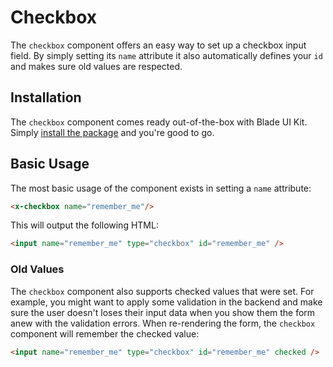 # Checkbox

The `checkbox` component offers an easy way to set up a checkbox input field. By simply setting its `name` attribute it also automatically defines your `id` and makes sure old values are respected.

## Installation

The `checkbox` component comes ready out-of-the-box with Blade UI Kit. Simply [install the package](/docs/{{version}}/installation) and you're good to go.

## Basic Usage

The most basic usage of the component exists in setting a `name` attribute:

```html
<x-checkbox name="remember_me"/>
```

This will output the following HTML:

```html
<input name="remember_me" type="checkbox" id="remember_me" />
```

### Old Values

The `checkbox` component also supports checked values that were set. For example, you might want to apply some validation in the backend and make sure the user doesn't loses their input data when you show them the form anew with the validation errors. When re-rendering the form, the `checkbox` component will remember the checked value:

```html
<input name="remember_me" type="checkbox" id="remember_me" checked />
```

